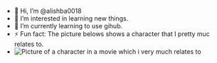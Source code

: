 - 👋 Hi, I’m @alishba0018
- 👀 I’m interested in learning new things.
- 🌱 I’m currently learning to use gihub.
- ⚡ Fun fact: The picture belows shows a character that I pretty muc relates to.
- 
  ![Picture of a character in a movie which i very much relates to](https://i.imgflip.com/46p0ok.jpg?a479016)
<!---
alishba0018/alishba0018 is a ✨ special ✨ repository because its `README.md` (this file) appears on your GitHub profile.
You can click the Preview link to take a look at your changes.
--->
